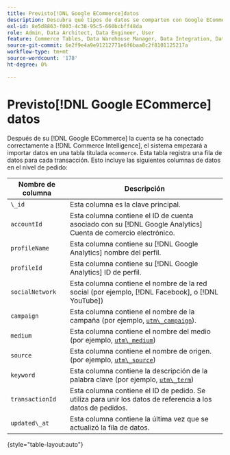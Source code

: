 ```yaml
---
title: Previsto[!DNL Google ECommerce]datos
description: Descubra qué tipos de datos se comparten con Google ECommerce.
exl-id: 8e5d8863-f003-4c38-95c5-660bcbff48da
role: Admin, Data Architect, Data Engineer, User
feature: Commerce Tables, Data Warehouse Manager, Data Integration, Data Import/Export
source-git-commit: 6e2f9e4a9e91212771e6f6baa8c2f8101125217a
workflow-type: tm+mt
source-wordcount: '178'
ht-degree: 0%

---
```


# Previsto[!DNL Google ECommerce] datos

Después de su [!DNL Google ECommerce] la cuenta se ha conectado correctamente a [!DNL Commerce Intelligence], el sistema empezará a importar datos en una tabla titulada `ecommerce`. Esta tabla registra una fila de datos para cada transacción. Esto incluye las siguientes columnas de datos en el nivel de pedido:

| Nombre de columna | Descripción |
|-----|-----|
| `\_id` | Esta columna es la clave principal. |
| `accountId` | Esta columna contiene el ID de cuenta asociado con su [!DNL Google Analytics] Cuenta de comercio electrónico. |
| `profileName` | Esta columna contiene su [!DNL Google Analytics] nombre del perfil. |
| `profileId` | Esta columna contiene su [!DNL Google Analytics] ID de perfil. |
| `socialNetwork` | Esta columna contiene el nombre de la red social (por ejemplo, [!DNL Facebook], o [!DNL YouTube]) |
| `campaign` | Esta columna contiene el nombre de la campaña (por ejemplo, [`utm\_campaign`](https://support.google.com/analytics/answer/1033867?hl=en)). |
| `medium` | Esta columna contiene el nombre del medio (por ejemplo, [`utm\_medium`](https://support.google.com/analytics/answer/1033867?hl=en)) |
| `source` | Esta columna contiene el nombre de origen. (por ejemplo, [`utm\_source`](https://support.google.com/analytics/answer/1033867?hl=en)) |
| `keyword` | Esta columna contiene la descripción de la palabra clave (por ejemplo, [`utm\_term`](https://support.google.com/analytics/answer/1033867?hl=en)) |
| `transactionId` | Esta columna contiene el ID de pedido. Se utiliza para unir los datos de referencia a los datos de pedidos. |
| `updated\_at` | Esta columna contiene la última vez que se actualizó la fila de datos. |

{style="table-layout:auto"}

